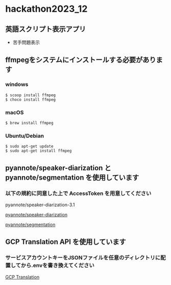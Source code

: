 # hackathon2023_12


## 英語スクリプト表示アプリ
- 苦手問題表示






## ffmpegをシステムにインストールする必要があります

### windows
```
$ scoop install ffmpeg
$ choco install ffmpeg
```
### macOS
```
$ brew install ffmpeg
```
### Ubuntu/Debian
```
$ sudo apt-get update
$ sudo apt-get install ffmpeg
```


## pyannote/speaker-diarization と pyannote/segmentation を使用しています

### 以下の規約に同意した上で AccessToken を用意してください

pyannote/speaker-diarization-3.1

[pyannote/speaker-diarization](https://huggingface.co/pyannote/speaker-diarization)

[pyannote/segmentation](https://huggingface.co/pyannote/segmentation)

## GCP Translation API を使用しています
### サービスアカウントキーをJSONファイルを任意のディレクトリに配置してから.envを書き換えてください

[GCP Translation](https://cloud.google.com/translate/?hl=ja)

